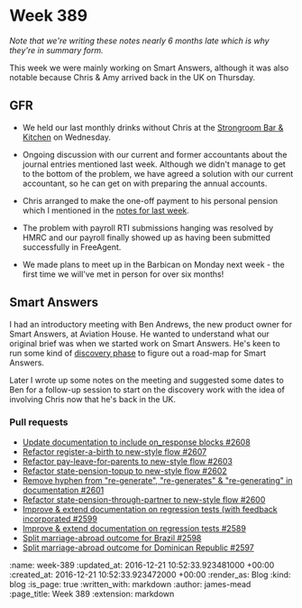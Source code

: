 Week 389
========

_Note that we're writing these notes nearly 6 months late which is why they're in summary form._

This week we were mainly working on Smart Answers, although it was also notable because Chris & Amy arrived back in the UK on Thursday.

## GFR

* We held our last monthly drinks without Chris at the [Strongroom Bar & Kitchen][] on Wednesday.

* Ongoing discussion with our current and former accountants about the journal entries mentioned last week. Although we didn't manage to get to the bottom of the problem, we have agreed a solution with our current accountant, so he can get on with preparing the annual accounts.

* Chris arranged to make the one-off payment to his personal pension which I mentioned in the [notes for last week](/week-388).

* The problem with payroll RTI submissions hanging was resolved by HMRC and our payroll finally showed up as having been submitted successfully in FreeAgent.

* We made plans to meet up in the Barbican on Monday next week - the first time we will've met in person for over six months!

## Smart Answers

I had an introductory meeting with Ben Andrews, the new product owner for Smart Answers, at Aviation House. He wanted to understand what our original brief was when we started work on Smart Answers. He's keen to run some kind of [discovery phase](https://www.gov.uk/service-manual/agile-delivery/how-the-discovery-phase-works) to figure out a road-map for Smart Answers.

Later I wrote up some notes on the meeting and suggested some dates to Ben for a follow-up session to start on the discovery work with the idea of involving Chris now that he's back in the UK.

### Pull requests

* [Update documentation to include on_response blocks #2608](https://github.com/alphagov/smart-answers/pull/2608)
* [Refactor register-a-birth to new-style flow #2607](https://github.com/alphagov/smart-answers/pull/2607)
* [Refactor pay-leave-for-parents to new-style flow #2603](https://github.com/alphagov/smart-answers/pull/2603)
* [Refactor state-pension-topup to new-style flow #2602](https://github.com/alphagov/smart-answers/pull/2602)
* [Remove hyphen from "re-generate", "re-generates" & "re-generating" in documentation #2601](https://github.com/alphagov/smart-answers/pull/2601)
* [Refactor state-pension-through-partner to new-style flow #2600](https://github.com/alphagov/smart-answers/pull/2600)
* [Improve & extend documentation on regression tests (with feedback incorporated #2599](https://github.com/alphagov/smart-answers/pull/2599)
* [Improve & extend documentation on regression tests #2589](https://github.com/alphagov/smart-answers/pull/2589)
* [Split marriage-abroad outcome for Brazil #2598](https://github.com/alphagov/smart-answers/pull/2598)
* [Split marriage-abroad outcome for Dominican Republic #2597](https://github.com/alphagov/smart-answers/pull/2597)

[Strongroom Bar & Kitchen]: http://www.strongroombar.com/

:name: week-389
:updated_at: 2016-12-21 10:52:33.923481000 +00:00
:created_at: 2016-12-21 10:52:33.923472000 +00:00
:render_as: Blog
:kind: blog
:is_page: true
:written_with: markdown
:author: james-mead
:page_title: Week 389
:extension: markdown
